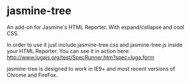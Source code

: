 # jasmine-tree
An add-on for Jasmine's HTML Reporter. With expand/collapse and cool CSS.

In order to use it just include jasmine-tree.css and jasmine-tree.js inside your HTML Reporter.
You can see it in action here:
http://www.lugajs.org/test/SpecRunner.htm?spec=luga.form

jasmine-tree is designed to work in IE9+ and most recent versions of Chrome and FireFox. 
